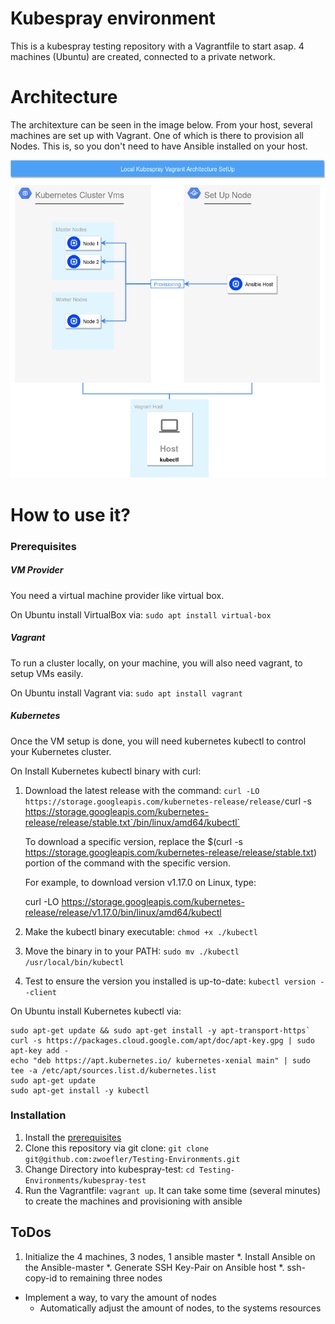 # Kubespray environment
This is a kubespray testing repository with a Vagrantfile to start asap.
4 machines (Ubuntu) are created, connected to a private network.

# Architecture
The architexture can be seen in the image below. From your host, several machines are set up with Vagrant. One of which is there to provision all Nodes. This is, so you don't need to have Ansible installed on your host.

![alt text](img/Architecture.png "Architecture")



# How to use it?

### Prerequisites
##### VM Provider
You need a virtual machine provider like virtual box.

On Ubuntu install VirtualBox via:
`sudo apt install virtual-box`

##### Vagrant
To run a cluster locally, on your machine, you will also need vagrant, to setup VMs easily.

On Ubuntu install Vagrant via:
`sudo apt install vagrant`

##### Kubernetes
Once the VM setup is done, you will need kubernetes kubectl to control your Kubernetes cluster.

On Install Kubernetes kubectl binary with curl:

1. Download the latest release with the command:
    `curl -LO https://storage.googleapis.com/kubernetes-release/release/`curl -s https://storage.googleapis.com/kubernetes-release/release/stable.txt`/bin/linux/amd64/kubectl`


    To download a specific version, replace the $(curl -s https://storage.googleapis.com/kubernetes-release/release/stable.txt) portion of the command with the specific version.

    For example, to download version v1.17.0 on Linux, type:

    curl -LO https://storage.googleapis.com/kubernetes-release/release/v1.17.0/bin/linux/amd64/kubectl

2. Make the kubectl binary executable:
    `chmod +x ./kubectl`

3. Move the binary in to your PATH:
    `sudo mv ./kubectl /usr/local/bin/kubectl`

4. Test to ensure the version you installed is up-to-date:
    `kubectl version --client`


On Ubuntu install Kubernetes kubectl via:

```
sudo apt-get update && sudo apt-get install -y apt-transport-https`
curl -s https://packages.cloud.google.com/apt/doc/apt-key.gpg | sudo apt-key add -
echo "deb https://apt.kubernetes.io/ kubernetes-xenial main" | sudo tee -a /etc/apt/sources.list.d/kubernetes.list
sudo apt-get update
sudo apt-get install -y kubectl
```


### Installation
1. Install the [prerequisites](#Prerequisites)
2. Clone this repository via git clone: `git clone git@github.com:zwoefler/Testing-Environments.git`
3. Change Directory into kubespray-test: `cd Testing-Environments/kubespray-test`
4. Run the Vagrantfile: `vagrant up`. It can take some time (several minutes) to create the machines and provisioning with ansible






## ToDos
1. Initialize the 4 machines, 3 nodes, 1 ansible master
*. Install Ansible on the Ansible-master
*. Generate SSH Key-Pair on Ansible host
*. ssh-copy-id to remaining three nodes

- Implement a way, to vary the amount of nodes
    - Automatically adjust the amount of nodes, to the systems resources